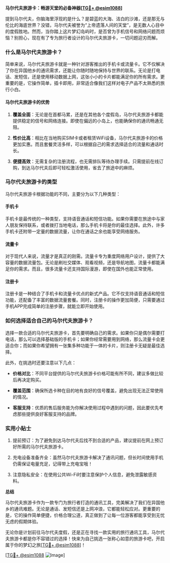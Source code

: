 **马尔代夫旅游卡：畅游天堂的必备神器[[TG💪+ @esim1088](https://t.me/s/esim1088)]**

提到马尔代夫，你脑海里浮现的是什么？是碧蓝的大海、洁白的沙滩，还是那无与伦比的海底世界？没错，马尔代夫被誉为“上帝遗落人间的天堂”，是无数人心目中的度假胜地。然而，当你踏上这片梦幻岛屿时，是否曾为手机信号和网络问题而烦恼？别担心，现在有了专为旅行者设计的马尔代夫旅游卡，一切问题迎刃而解。

### 什么是马尔代夫旅游卡？

简单来说，马尔代夫旅游卡就是一种针对游客推出的手机卡或流量卡。它不仅解决了你在异国他乡的通讯需求，还能让你随时随地保持与世界的联系。无论是打电话、发短信，还是使用移动数据上网，这张小小的卡片都能满足你的所有需求。更重要的是，它操作简单，插卡即用，非常适合像我们这样对电子产品不太熟悉的旅行小白。

#### 马尔代夫旅游卡的优势

1. **覆盖全面**：无论是在首都马累，还是在其他各个度假岛，马尔代夫旅游卡都能提供稳定的信号和网络连接。即使在偏远的小岛上，也能确保你的通讯畅通无阻。
   
2. **性价比高**：相比在当地购买SIM卡或者租赁WiFi设备，马尔代夫旅游卡的价格更加实惠。而且套餐灵活多样，可以根据自己的需求选择适合的流量和通话时长。

3. **便捷高效**：无需复杂的注册流程，也无需排队等待办理手续。只需提前在线订购，到达马尔代夫后即可轻松激活使用，省去了旅途中的麻烦。

### 马尔代夫旅游卡的类型

马尔代夫旅游卡根据功能的不同，主要分为以下几种类型：

#### 手机卡

手机卡是最传统的一种类型，支持语音通话和短信功能。如果你需要在旅途中与家人朋友保持联系，或者拨打当地电话，那么手机卡将是你的最佳选择。此外，许多手机卡还附带一定量的数据流量，让你在通话之余也能享受网络服务。

#### 流量卡

对于现代人来说，流量才是真正的刚需。流量卡专为重度网络用户设计，提供了大容量的数据流量包。无论是刷社交媒体、观看视频，还是导航地图，流量卡都能满足你的需求。而且，很多流量卡还支持国际漫游，即使在国外也能正常使用。

#### 注册卡

注册卡是一种结合了手机卡和流量卡优点的新式产品。它不仅支持语音通话和短信功能，还配备了丰富的数据流量套餐。同时，注册卡的操作更加简便，只需要通过手机APP完成简单的注册步骤，就能立即开始使用。

### 如何选择适合自己的马尔代夫旅游卡？

选择一款合适的马尔代夫旅游卡，首先要明确自己的需求。如果你只是偶尔需要打电话，那么可以选择基础版的手机卡；如果你经常需要用到网络，那么流量卡会更适合你；而如果你希望拥有一张集多种功能于一体的卡片，则注册卡无疑是最佳选择。

此外，在挑选时还要注意以下几点：

- **价格对比**：不同平台提供的马尔代夫旅游卡价格可能有所不同，建议多做比较后再决定购买。
  
- **覆盖范围**：确保所选卡种在目的地有良好的信号覆盖，避免出现无法正常使用的情况。

- **客服支持**：优质的售后服务能为你解决使用过程中遇到的问题，因此要优先考虑那些提供良好客服支持的品牌。

### 实用小贴士

1. 提前预订：为了避免到达马尔代夫后找不到合适的产品，建议提前在网上预订好所需的马尔代夫旅游卡。

2. 充电设备准备齐全：虽然马尔代夫旅游卡解决了通讯问题，但长时间使用手机仍需保证电量充足，记得带上充电宝哦！

3. 注意隐私安全：在使用公共Wi-Fi时要注意保护个人信息，避免泄露敏感资料。

**总结**

马尔代夫旅游卡作为一款专门为旅行者打造的通讯工具，完美解决了我们在异国他乡的通讯难题。无论是通话、发短信还是上网冲浪，它都能轻松应对。更重要的是，它的操作简单便捷，价格合理公道，真正做到了让每一位游客都能享受到无忧无虑的假期体验。

无论你是计划前往马尔代夫度假，还是正在寻找一款实用的旅行通讯工具，马尔代夫旅游卡都是你不容错过的选择！快来为自己挑选一张称心如意的旅游卡吧，开启属于你的梦幻之旅[[TG💪+ @esim1088](https://t.me/s/esim1088)]！

[[TG💪+ @esim1088](https://t.me/s/esim1088) ![Image](https://i.postimg.cc/4NQfJmqS/Snipaste-2025-05-13-00-14-12.png)]